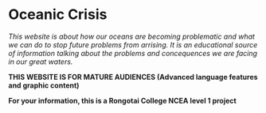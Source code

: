 # Oceanic Crisis
*This website is about how our oceans are becoming problematic and what we can do to stop future problems from arrising. It is an educational source of information talking about the problems and concequences we are facing in our great waters.*

**THIS WEBSITE IS FOR MATURE AUDIENCES (Advanced language features and graphic content)**

****For your information, this is a Rongotai College NCEA level 1 project****
